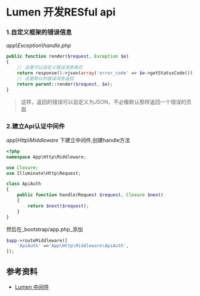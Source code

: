 # Lumen 开发RESful api



### 1.自定义框架的错误信息

_app\Exception\handle.php_

``` php
public function render($request, Exception $e)
{
	// 这里可以自定义错误消息格式
    return response()->json(array('error_code' => $e->getStatusCode()));
    // 这是默认的错误消息返回
    return parent::render($request, $e);
}
```

> 这样，返回的错误可以自定义为JSON，不必像默认那样返回一个错误的页面

### 2.建立Api认证中间件

_app\Http\Middleware_ 下建立中间件,创建handle方法

``` php
<?php
namespace App\Http\Middleware;

use Closure;
use Illuminate\Http\Request;

class ApiAuth
{
    public function handle(Request $request, Closure $next)
    {
        return $next($request);
    }
}
```

然后在_bootstrap/app.php_添加

``` php
$app->routeMiddleware([
    'ApiAuth' =>'App\Http\Middleware\ApiAuth',
]);
```



## 参考资料

* [Lumen 中间件](http://lumen.laravel-china.org/docs/middleware)